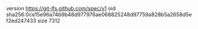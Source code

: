 version https://git-lfs.github.com/spec/v1
oid sha256:0ce15e96a74b9b48d977976ae068825248d97759a828b5a2658d5ef2ed247433
size 7312
